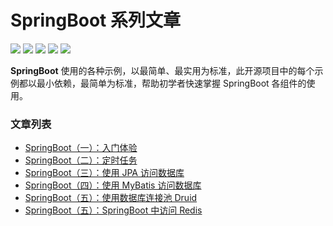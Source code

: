 # SpringBoot 系列文章

![](https://img.shields.io/badge/spring-traning-6DB33F?style=flat-square&logo=spring)
![](https://img.shields.io/badge/SpringBoot-2.3.5-6DB33F?style=flat-square)
![](https://img.shields.io/badge/language-java-yellowgreen?style=flat-square)
![](https://img.shields.io/badge/RELEASE-1.0--SNAPSHOT-blue.svg?style=flat-square)
![](https://img.shields.io/badge/license-GPL--3.0-blue.svg?style=flat-square)

**SpringBoot** 使用的各种示例，以最简单、最实用为标准，此开源项目中的每个示例都以最小依赖，最简单为标准，帮助初学者快速掌握 SpringBoot 各组件的使用。

### 文章列表

- [SpringBoot（一）：入门体验](https://github.com/JiangYongKang/spring-boot-examples/tree/master/spring-boot-restful)
- [SpringBoot（二）：定时任务](https://github.com/JiangYongKang/spring-boot-examples/tree/master/spring-boot-scheduling)
- [SpringBoot（三）：使用 JPA 访问数据库](https://github.com/JiangYongKang/spring-boot-examples/tree/master/spring-boot-data-jpa)
- [SpringBoot（四）：使用 MyBatis 访问数据库](https://github.com/JiangYongKang/spring-boot-examples/tree/master/spring-boot-mybatis)
- [SpringBoot（五）：使用数据库连接池 Druid](https://github.com/JiangYongKang/spring-boot-examples/tree/master/spring-boot-druid)
- [SpringBoot（五）：SpringBoot 中访问 Redis](https://github.com/JiangYongKang/spring-boot-examples/tree/master/spring-boot-redis)